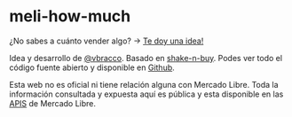 # meli-how-much
¿No sabes a cuánto vender algo? -> [Te doy una idea!](https://vbracco.github.io/meli-how-much/)

Idea y desarrollo de [@vbracco](https://twitter.com/vbracco). Basado en [shake-n-buy](https://chcibelli.github.io/shake-n-buy/). Podes ver todo el código fuente abierto y disponible en [Github](https://github.com/vbracco/meli-how-much/).

Esta web no es oficial ni tiene relación alguna con Mercado Libre. Toda la información consultada y expuesta aquí es pública y esta disponible en las [APIS](https://developers.mercadolibre.com/) de Mercado Libre.